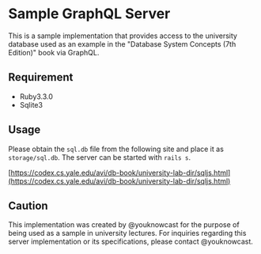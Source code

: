 # Sample GraphQL Server
This is a sample implementation that provides access to the university database used as an example in the "Database System Concepts (7th Edition)" book via GraphQL.

## Requirement

- Ruby3.3.0
- Sqlite3

## Usage
Please obtain the `sql.db` file from the following site and place it as `storage/sql.db`.
The server can be started with `rails s`.

[https://codex.cs.yale.edu/avi/db-book/university-lab-dir/sqljs.html](https://codex.cs.yale.edu/avi/db-book/university-lab-dir/sqljs.html)

## Caution
This implementation was created by @youknowcast for the purpose of being used as a sample in university lectures.
For inquiries regarding this server implementation or its specifications, please contact @youknowcast.

